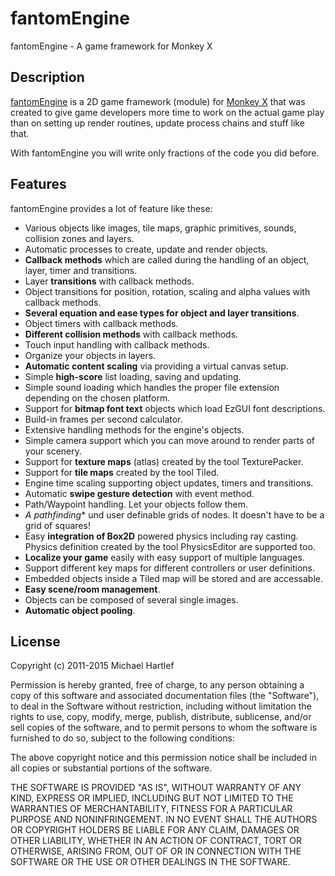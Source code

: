 # fantomEngine
fantomEngine - A game framework for Monkey X

## Description
[fantomEngine](http://www.fantomgl.com) is a 2D game framework (module) for [Monkey X](http://www.monkey-x.com) that was created to give game developers more time to work on the actual game play than on setting up render routines, update process chains and stuff like that. 

With fantomEngine you will write only fractions of the code you did before. 

## Features

fantomEngine provides a lot of feature like these:

  * Various objects like images, tile maps, graphic primitives, sounds, collision zones and layers.
  * Automatic processes to create, update and render objects.
  * **Callback methods** which are called during the handling of an object, layer, timer and transitions.
  * Layer **transitions** with callback methods.
  * Object transitions for position, rotation, scaling and alpha values with callback methods.
  * **Several equation and ease types for object and layer transitions**.
  * Object timers with callback methods.
  * **Different collision methods** with callback methods.
  * Touch input handling with callback methods.
  * Organize your objects in layers.
  * **Automatic content scaling** via providing a virtual canvas setup.
  * Simple **high-score** list loading, saving and updating.
  * Simple sound loading which handles the proper file extension depending on the chosen platform. 
  * Support for **bitmap font text** objects which load EzGUI font descriptions.
  * Build-in frames per second calculator.
  * Extensive handling methods for the engine's objects.
  * Simple camera support which you can move around to render parts of your scenery.
  * Support for **texture maps** (atlas) created by the tool TexturePacker.
  * Support for **tile maps** created by the tool Tiled.
  * Engine time scaling supporting object updates, timers and transitions.
  * Automatic **swipe gesture detection** with event method.
  * Path/Waypoint handling. Let your objects follow them.
  * **A* pathfinding** und user definable grids of nodes. It doesn't have to be a grid of squares!
  * Easy **integration of Box2D** powered physics including ray casting. Physics definition created by the tool PhysicsEditor are supported too.
  * **Localize your game** easily with easy support of multiple languages.
  * Support different key maps for different controllers or user definitions.
  * Embedded objects inside a Tiled map will be stored and are accessable.
  * **Easy scene/room management**.
  * Objects can be composed of several single images.
  * **Automatic object pooling**.


## License
Copyright (c) 2011-2015 Michael Hartlef

Permission is hereby granted, free of charge, to any person obtaining a copy of this software and associated documentation files (the "Software"), to deal in the Software without restriction, including without limitation the rights to use, copy, modify, merge, publish, distribute, sublicense, and/or sell copies of the software, and to permit persons to whom the software is furnished to do so, subject to the following conditions:

The above copyright notice and this permission notice shall be included in all copies or substantial portions of the software.

THE SOFTWARE IS PROVIDED "AS IS", WITHOUT WARRANTY OF ANY KIND, EXPRESS OR IMPLIED, INCLUDING BUT NOT LIMITED TO THE WARRANTIES OF MERCHANTABILITY, FITNESS FOR A PARTICULAR PURPOSE AND NONINFRINGEMENT. IN NO EVENT SHALL THE AUTHORS OR COPYRIGHT HOLDERS BE LIABLE FOR ANY CLAIM, DAMAGES OR OTHER LIABILITY, WHETHER IN AN ACTION OF CONTRACT, TORT OR OTHERWISE, ARISING FROM, OUT OF OR IN CONNECTION WITH THE SOFTWARE OR THE USE OR OTHER DEALINGS IN THE SOFTWARE.
